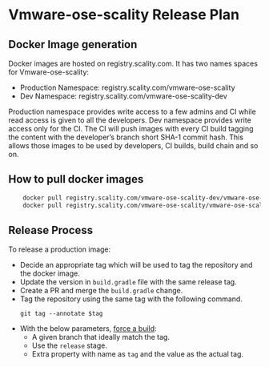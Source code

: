 # Vmware-ose-scality Release Plan

## Docker Image generation

Docker images are hosted on registry.scality.com.
It has two names spaces for Vmware-ose-scality:

* Production Namespace: registry.scality.com/vmware-ose-scality
* Dev Namespace: registry.scality.com/vmware-ose-scality-dev

Production namespace provides write access to a few admins and CI while read
access is given to all the developers. Dev namespace provides write access
only for the CI. The CI will push images with every CI build tagging the
content with the developer’s branch short SHA-1 commit hash. This allows those
images to be used by developers, CI builds, build chain and so on.

## How to pull docker images

```sh
    docker pull registry.scality.com/vmware-ose-scality-dev/vmware-ose-scality:<short SHA-1 commit hash>
    docker pull registry.scality.com/vmware-ose-scality/vmware-ose-scality:<tag>
```

## Release Process

To release a production image:

* Decide an appropriate tag which will be used to tag the repository and
the docker image.
* Update the version in `build.gradle` file with the same release tag.
* Create a PR and merge the `build.gradle` change.
* Tag the repository using the same tag with the following command.
  ```shell
  git tag --annotate $tag
  ```
* With the below parameters, [force a build](https://eve.devsca.com/github/scality/vmware-ose-scality/#/builders/bootstrap/force/force):
  * A given branch that ideally match the tag.
  * Use the `release` stage.
  * Extra property with name as `tag` and the value as the actual tag.
